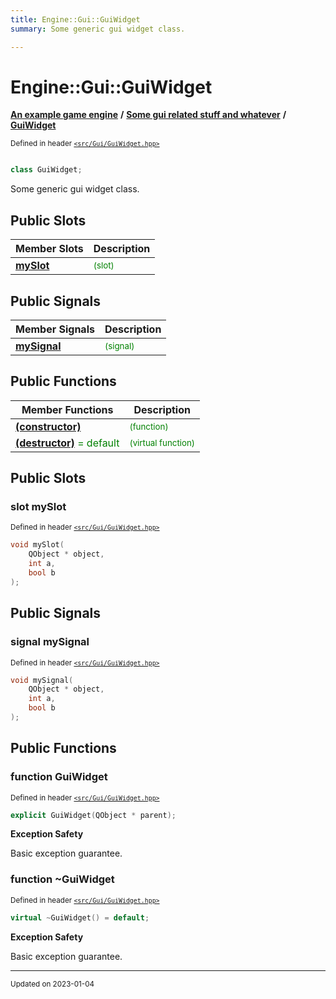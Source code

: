 ```yaml
---
title: Engine::Gui::GuiWidget
summary: Some generic gui widget class. 

---
```


# Engine::Gui::GuiWidget

**[An example game engine](/libraries/group__Engine.md)** **/** **[Some gui related stuff and whatever](/libraries/group__Gui.md)** **/** 
**[GuiWidget](/classes/classEngine_1_1Gui_1_1GuiWidget.md)**

<sup>Defined in header [`<src/Gui/GuiWidget.hpp>`](/files/GuiWidget_8hpp.md#file-guiwidget.hpp)</sup>



```cpp

class GuiWidget;
```

Some generic gui widget class. 


## Public Slots
| Member Slots | Description |
| -------------- | -------------- |
| **[mySlot](/classes/classEngine_1_1Gui_1_1GuiWidget.md#slot-myslot)** |  <sup><span style="color:green">(slot)</span></sup> |


## Public Signals
| Member Signals | Description |
| -------------- | -------------- |
| **[mySignal](/classes/classEngine_1_1Gui_1_1GuiWidget.md#signal-mysignal)** |  <sup><span style="color:green">(signal)</span></sup> |


## Public Functions
| Member Functions | Description |
| -------------- | -------------- |
| **[(constructor)](/classes/classEngine_1_1Gui_1_1GuiWidget.md#function-guiwidget)** |  <sup><span style="color:green">(function)</span></sup> |
| **[(destructor)](/classes/classEngine_1_1Gui_1_1GuiWidget.md#function-~guiwidget)**  <span style="color:green">= default</span>|  <sup><span style="color:green">(virtual function)</span></sup> |


## Public Slots

### slot mySlot

<sup>Defined in header [`<src/Gui/GuiWidget.hpp>`](/files/GuiWidget_8hpp.md#file-guiwidget.hpp)</sup>
```cpp
void mySlot(
    QObject * object,
    int a,
    bool b
);
```


## Public Signals

### signal mySignal

<sup>Defined in header [`<src/Gui/GuiWidget.hpp>`](/files/GuiWidget_8hpp.md#file-guiwidget.hpp)</sup>
```cpp
void mySignal(
    QObject * object,
    int a,
    bool b
);
```


## Public Functions

### function GuiWidget


<sup>Defined in header [`<src/Gui/GuiWidget.hpp>`](/files/GuiWidget_8hpp.md#file-guiwidget.hpp)</sup>

```cpp 
explicit GuiWidget(QObject * parent);
```



















**Exception Safety**

Basic exception guarantee.




### function ~GuiWidget


<sup>Defined in header [`<src/Gui/GuiWidget.hpp>`](/files/GuiWidget_8hpp.md#file-guiwidget.hpp)</sup>

```cpp 
virtual ~GuiWidget() = default;
```



















**Exception Safety**

Basic exception guarantee.








-------------------------------

<sub>Updated on 2023-01-04</sub>